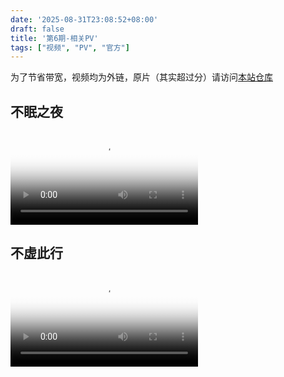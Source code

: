 ```yaml
---
date: '2025-08-31T23:08:52+08:00'
draft: false
title: '第6期-相关PV'
tags: ["视频", "PV", "官方"]
---
```


为了节省带宽，视频均为外链，原片（其实超过分）请访问[本站仓库](/repo)  

## 不眠之夜

<video src="https://fastcdn.mihoyo.com/content-v2/hkrpg/122065/fbcf648d25c9a697a356dc6eeb5b50ec_5087620899909097747.mp4" title="" controls poster="https://fastcdn.mihoyo.com/content-v2/hkrpg/122065/fbcf648d25c9a697a356dc6eeb5b50ec_5087620899909097747.mp4?x-oss-process=video%2Fsnapshot%2Ct_0%2Cf_jpg%2Ch_600%2Cm_fast" webkit-playsinline="true" playsinline="true"></video>

## 不虚此行

<video src="https://fastcdn.mihoyo.com/content-v2/hkrpg/155679/9c40e5e2295a5e65b240d8218c550a14_4559744188460138639.mp4" title="" controls poster="https://fastcdn.mihoyo.com/content-v2/hkrpg/155679/9c40e5e2295a5e65b240d8218c550a14_4559744188460138639.mp4?x-oss-process=video%2Fsnapshot%2Ct_0%2Cf_jpg%2Ch_600%2Cm_fast" webkit-playsinline="true" playsinline="true"></video>
